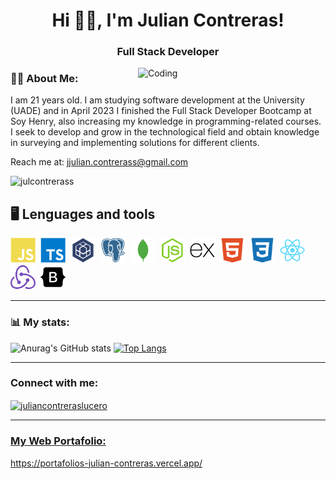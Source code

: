 <h1 align="center">Hi 👋🏻, I'm Julian Contreras!</h1>
<h3 align="center">Full Stack Developer</h3>
<img align="right" alt="Coding" width="300" src="https://i.pinimg.com/originals/2c/2d/6f/2c2d6f89218cdb5c6a345d603484755f.gif">

### 👨‍💻 About Me:

I am 21 years old. I am studying software development at the University (UADE) and in April 2023 I finished the Full Stack Developer Bootcamp at Soy Henry, also increasing my knowledge in programming-related courses.
I seek to develop and grow in the technological field and obtain knowledge in surveying and implementing solutions for different clients.

Reach me at: jjulian.contrerass@gmail.com

<p align="left"> <img src="https://komarev.com/ghpvc/?username=julcontrerass&label=Profile%20views&color=0e75b6&style=flat" alt="julcontrerass" /> </p>

<div align="left">
    <h2> 🖥️ Lenguages and tools</h2>
    <img src="https://github.com/devicons/devicon/blob/master/icons/javascript/javascript-plain.svg" title="js" alt="js" width="40" height="40"/>&nbsp;
    <img src="https://github.com/devicons/devicon/blob/master/icons/typescript/typescript-plain.svg" title="ts" alt="ts" width="40" height="40"/>&nbsp;
    <img src="https://github.com/devicons/devicon/blob/master/icons/sequelize/sequelize-plain.svg" title="seque" alt="seque" width="40" height="40"/>&nbsp;
    <img src="https://github.com/devicons/devicon/blob/master/icons/postgresql/postgresql-plain.svg" title="sql" alt="sql" width="40" height="40"/>&nbsp;
    <img src="https://github.com/devicons/devicon/blob/master/icons/mongodb/mongodb-plain.svg" title="mongo" alt="mongo" width="40" height="40"/>&nbsp;
    <img src="https://github.com/devicons/devicon/blob/master/icons/nodejs/nodejs-plain.svg" title="js" alt="js" width="40" height="40"/>&nbsp;
    <img src="https://github.com/devicons/devicon/blob/master/icons/express/express-original.svg" title="express" alt="express" width="40" height="40"/>&nbsp;
    <img src="https://github.com/devicons/devicon/blob/master/icons/html5/html5-plain.svg" title="html5" alt="html" width="40" height="40"/>&nbsp;
    <img src="https://github.com/devicons/devicon/blob/master/icons/css3/css3-plain.svg" title="css" alt="css" width="40" height="40"/>&nbsp;
    <img src="https://github.com/devicons/devicon/blob/master/icons/react/react-original.svg" title="react" alt="react" width="40" height="40"/>&nbsp;
    <img src="https://github.com/devicons/devicon/blob/master/icons/redux/redux-original.svg" title="redux" alt="redux" width="40" height="40"/>&nbsp;
    <img src="https://github.com/devicons/devicon/blob/master/icons/bootstrap/bootstrap-plain.svg" title="boostrap" alt="boostrap" width="40" height="40"/>&nbsp;
</div>

---


### 📊 My stats:

![Anurag's GitHub stats](https://github-readme-stats.vercel.app/api?username=julcontrerass&show_icons=true&theme=radical)
[![Top Langs](https://github-readme-stats.vercel.app/api/top-langs/?username=julcontrerass&layout=compact&theme=radical)](https://github.com/anuraghazra/github-readme-stats)

---

### Connect with me:

<a href="https://linkedin.com/in/juliancontreraslucero" target="blank"><img align="center" src="https://raw.githubusercontent.com/rahuldkjain/github-profile-readme-generator/master/src/images/icons/Social/linked-in-alt.svg" alt="juliancontreraslucero" height="30" width="40" />
 
---

### My Web Portafolio:
    
https://portafolios-julian-contreras.vercel.app/

